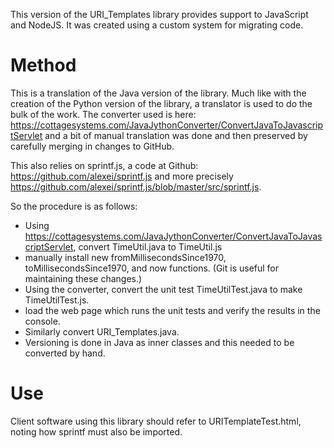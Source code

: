 This version of the URI_Templates library provides support to JavaScript and NodeJS.  It was created
using a custom system for migrating code.

# Method
This is a translation of the Java version of the library.  Much like with the creation of the Python version of the library,
a translator is used to do the bulk of the work.  The converter used is here: https://cottagesystems.com/JavaJythonConverter/ConvertJavaToJavascriptServlet
and a bit of manual translation was done and then preserved by carefully merging in changes to GitHub.

This also relies on sprintf.js, a code at Github: https://github.com/alexei/sprintf.js and more precisely
https://github.com/alexei/sprintf.js/blob/master/src/sprintf.js.

So the procedure is as follows:
* Using https://cottagesystems.com/JavaJythonConverter/ConvertJavaToJavascriptServlet, convert TimeUtil.java to TimeUtil.js
* manually install new fromMillisecondsSince1970, toMillisecondsSince1970, and now functions.  (Git is useful for maintaining these changes.)
* Using the converter, convert the unit test  TimeUtilTest.java to make TimeUtilTest.js.
* load the web page which runs the unit tests and verify the results in the console.
* Similarly convert URI_Templates.java.
* Versioning is done in Java as inner classes and this needed to be converted by hand.

# Use 
Client software using this library should refer to URITemplateTest.html, noting
how sprintf must also be imported.
